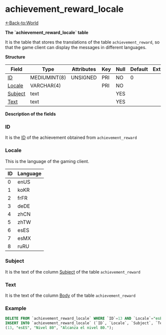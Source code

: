 # achievement\_reward\_locale

[<-Back-to:World](database-world.md)

**The \`achievement\_reward\_locale\` table**

It is the table that stores the translations of the table `achievement_reward`, so that the game client can display the messages in different languages.

**Structure**

| Field        | Type         | Attributes | Key | Null | Default | Extra | Comment |
|--------------|--------------|------------|-----|------|---------|-------|---------|
| [ID][1]      | MEDIUMINT(8) | UNSIGNED   | PRI | NO   | 0       |       |         |
| [Locale][2]  | VARCHAR(4)   |            | PRI | NO   |         |       |         |
| [Subject][3] | text         |            |     | YES  |         |       |         |
| [Text][4]    | text         |            |     | YES  |         |       |         |

[1]: #id
[2]: #locale
[3]: #subject
[4]: #text

**Description of the fields**

### ID

It is the [ID](achievement_reward#id) of the achievement obtained from `achievement_reward`

### Locale

This is the language of the gaming client.

| ID | Language |
|----|----------|
| 0  | enUS     |
| 1  | koKR     |
| 2  | frFR     |
| 3  | deDE     |
| 4  | zhCN     |
| 5  | zhTW     |
| 6  | esES     |
| 7  | esMX     |
| 8  | ruRU     |

### Subject

It is the text of the column [Subject](achievement_reward#subject) of the table `achievement_reward`

### Text

It is the text of the column [Body](achievement_reward#body) of the table `achievement_reward`

### Example
```sql
DELETE FROM `achievement_reward_locale` WHERE `ID`=13 AND `Locale`="esES";
INSERT INTO `achievement_reward_locale` (`ID`, `Locale`, `Subject`, `Text`) VALUES
(13, "esES", "Nivel 80", "Alcanza el nivel 80.");
```
